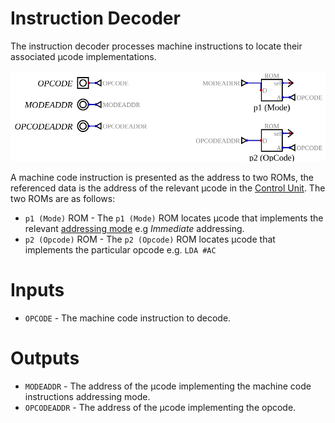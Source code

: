 # Instruction Decoder

The instruction decoder processes machine instructions to locate their associated µcode implementations.

![Instruction Decoder](instruction-decoder.svg)

A machine code instruction is presented as the address to two ROMs, the referenced data is the address of the relevant µcode in the [Control Unit](control-unit.md).  The two ROMs are as follows:

* `p1 (Mode)` ROM - The `p1 (Mode)` ROM locates µcode that implements the relevant [addressing mode](addressing-modes.md) e.g *Immediate* addressing.
* `p2 (Opcode)` ROM - The `p2 (Opcode)` ROM locates µcode that implements the particular opcode e.g. `LDA #AC`

# Inputs

* `OPCODE` - The machine code instruction to decode.

# Outputs

* `MODEADDR` - The address of the µcode implementing the machine code instructions addressing mode.
* `OPCODEADDR` - The address of the µcode implementing the opcode.
   